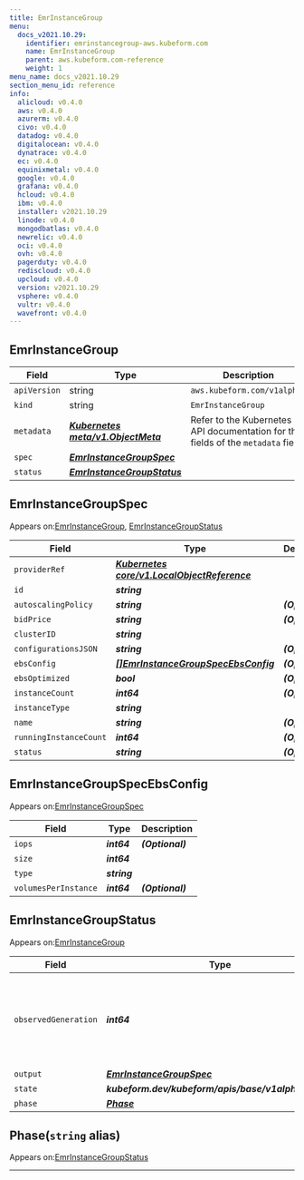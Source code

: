 ```yaml
---
title: EmrInstanceGroup
menu:
  docs_v2021.10.29:
    identifier: emrinstancegroup-aws.kubeform.com
    name: EmrInstanceGroup
    parent: aws.kubeform.com-reference
    weight: 1
menu_name: docs_v2021.10.29
section_menu_id: reference
info:
  alicloud: v0.4.0
  aws: v0.4.0
  azurerm: v0.4.0
  civo: v0.4.0
  datadog: v0.4.0
  digitalocean: v0.4.0
  dynatrace: v0.4.0
  ec: v0.4.0
  equinixmetal: v0.4.0
  google: v0.4.0
  grafana: v0.4.0
  hcloud: v0.4.0
  ibm: v0.4.0
  installer: v2021.10.29
  linode: v0.4.0
  mongodbatlas: v0.4.0
  newrelic: v0.4.0
  oci: v0.4.0
  ovh: v0.4.0
  pagerduty: v0.4.0
  rediscloud: v0.4.0
  upcloud: v0.4.0
  version: v2021.10.29
  vsphere: v0.4.0
  vultr: v0.4.0
  wavefront: v0.4.0
---
```


## EmrInstanceGroup
| Field | Type | Description |
| ------ | ----- | ----------- |
| `apiVersion` | string | `aws.kubeform.com/v1alpha1` |
|    `kind` | string | `EmrInstanceGroup` |
| `metadata` | ***[Kubernetes meta/v1.ObjectMeta](https://v1-18.docs.kubernetes.io/docs/reference/generated/kubernetes-api/v1.18/#objectmeta-v1-meta)***|Refer to the Kubernetes API documentation for the fields of the `metadata` field.|
| `spec` | ***[EmrInstanceGroupSpec](#emrinstancegroupspec)***||
| `status` | ***[EmrInstanceGroupStatus](#emrinstancegroupstatus)***||
## EmrInstanceGroupSpec

Appears on:[EmrInstanceGroup](#emrinstancegroup), [EmrInstanceGroupStatus](#emrinstancegroupstatus)

| Field | Type | Description |
| ------ | ----- | ----------- |
| `providerRef` | ***[Kubernetes core/v1.LocalObjectReference](https://v1-18.docs.kubernetes.io/docs/reference/generated/kubernetes-api/v1.18/#localobjectreference-v1-core)***||
| `id` | ***string***||
| `autoscalingPolicy` | ***string***| ***(Optional)*** |
| `bidPrice` | ***string***| ***(Optional)*** |
| `clusterID` | ***string***||
| `configurationsJSON` | ***string***| ***(Optional)*** |
| `ebsConfig` | ***[[]EmrInstanceGroupSpecEbsConfig](#emrinstancegroupspecebsconfig)***| ***(Optional)*** |
| `ebsOptimized` | ***bool***| ***(Optional)*** |
| `instanceCount` | ***int64***| ***(Optional)*** |
| `instanceType` | ***string***||
| `name` | ***string***| ***(Optional)*** |
| `runningInstanceCount` | ***int64***| ***(Optional)*** |
| `status` | ***string***| ***(Optional)*** |
## EmrInstanceGroupSpecEbsConfig

Appears on:[EmrInstanceGroupSpec](#emrinstancegroupspec)

| Field | Type | Description |
| ------ | ----- | ----------- |
| `iops` | ***int64***| ***(Optional)*** |
| `size` | ***int64***||
| `type` | ***string***||
| `volumesPerInstance` | ***int64***| ***(Optional)*** |
## EmrInstanceGroupStatus

Appears on:[EmrInstanceGroup](#emrinstancegroup)

| Field | Type | Description |
| ------ | ----- | ----------- |
| `observedGeneration` | ***int64***| ***(Optional)*** Resource generation, which is updated on mutation by the API Server.|
| `output` | ***[EmrInstanceGroupSpec](#emrinstancegroupspec)***| ***(Optional)*** |
| `state` | ***kubeform.dev/kubeform/apis/base/v1alpha1.State***| ***(Optional)*** |
| `phase` | ***[Phase](#phase)***| ***(Optional)*** |
## Phase(`string` alias)

Appears on:[EmrInstanceGroupStatus](#emrinstancegroupstatus)

---
